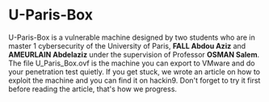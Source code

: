 # U-Paris-Box

U-Paris-Box is a vulnerable machine designed by two students who are in master 1 cybersecurity of the University of Paris, **FALL Abdou Aziz** and **AMEURLAIN Abdelaziz** under the supervision of Professor **OSMAN Salem**.
The file U_Paris_Box.ovf is the machine you can export to VMware and do your penetration test quietly. If you get stuck, we wrote an article on how to exploit the machine and you can find it on hackin9. Don't forget to try it first before reading the article, that's how we progress.